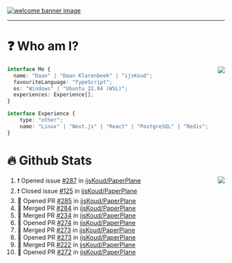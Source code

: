 <h1 align="center" style="display:none;"></h1>

<a href="https://ijskoud.dev/"><img src="https://cdn.ijskoud.dev/files/IIcds5oPKl.png" alt="welcome banner image" /></a>

---

# ❓ Who am I?

<img align="right" src="http://gh-stats.ijskoud.dev/api/top-langs?username=ijsKoud&cache_seconds=1800&layout=compact&hide_border=true&hide_rank=true&show_icons=true&theme=dark&title_color=ffffff&hide_border=true&locale=en" />

```typescript
interface Me {
  name: "Daan" | "Daan Klarenbeek" | "ijsKoud";
  favouriteLanguage: "TypeScript";
  os: "Windows" | "Ubuntu 22.04 (WSL)";
  experiences: Experience[];
}

interface Experience {
    type: "other";
    name: "Linux" | "Next.js" | "React" | "PostgreSQL" | "Redis";
}
```

# 🔥 Github Stats

<img align="right" src="http://gh-stats.ijskoud.dev/api? username=ijsKoud&cache_seconds=1800&hide_border=true&hide_rank=true&show_icons=true&theme=dark&title_color=ffffff&hide_border=true&locale=en">

<!--START_SECTION:activity-->
1. ❗️ Opened issue [#287](https://github.com/ijsKoud/PaperPlane/issues/287) in [ijsKoud/PaperPlane](https://github.com/ijsKoud/PaperPlane)
2. ❗️ Closed issue [#125](https://github.com/ijsKoud/PaperPlane/issues/125) in [ijsKoud/PaperPlane](https://github.com/ijsKoud/PaperPlane)
3. 💪 Opened PR [#285](https://github.com/ijsKoud/PaperPlane/pull/285) in [ijsKoud/PaperPlane](https://github.com/ijsKoud/PaperPlane)
4. 🎉 Merged PR [#284](https://github.com/ijsKoud/PaperPlane/pull/284) in [ijsKoud/PaperPlane](https://github.com/ijsKoud/PaperPlane)
5. 🎉 Merged PR [#234](https://github.com/ijsKoud/PaperPlane/pull/234) in [ijsKoud/PaperPlane](https://github.com/ijsKoud/PaperPlane)
6. 💪 Opened PR [#274](https://github.com/ijsKoud/PaperPlane/pull/274) in [ijsKoud/PaperPlane](https://github.com/ijsKoud/PaperPlane)
7. 🎉 Merged PR [#273](https://github.com/ijsKoud/PaperPlane/pull/273) in [ijsKoud/PaperPlane](https://github.com/ijsKoud/PaperPlane)
8. 💪 Opened PR [#273](https://github.com/ijsKoud/PaperPlane/pull/273) in [ijsKoud/PaperPlane](https://github.com/ijsKoud/PaperPlane)
9. 🎉 Merged PR [#222](https://github.com/ijsKoud/PaperPlane/pull/222) in [ijsKoud/PaperPlane](https://github.com/ijsKoud/PaperPlane)
10. 💪 Opened PR [#272](https://github.com/ijsKoud/PaperPlane/pull/272) in [ijsKoud/PaperPlane](https://github.com/ijsKoud/PaperPlane)
<!--END_SECTION:activity-->

<h1 align="center" style="display:none;"></h1>
